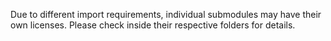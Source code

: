 Due to different import requirements, individual submodules may have their own licenses. 
Please check inside their respective folders for details.
